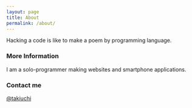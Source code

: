 ```yaml
---
layout: page
title: About
permalink: /about/
---
```


Hacking a code is like to make a poem by programming language.

### More Information

I am a solo-programmer making websites and smartphone applications.

### Contact me

[@takiuchi](http://twpro.jp/takiuchi)
